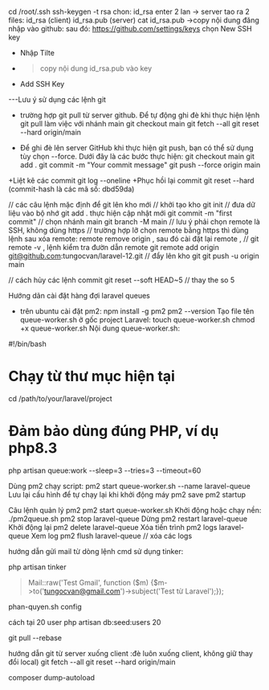 cd /root/.ssh
ssh-keygen -t rsa
chon: id_rsa
enter 2 lan -> server tao ra 2 files: id_rsa (client)  id_rsa.pub (server)
cat id_rsa.pub ->copy nội dung
đăng nhập vào github: 
sau đó: https://github.com/settings/keys
chọn New SSH key
+ Nhập Tilte
+ >copy nội dung id_rsa.pub vào key
+ Add SSH Key


---Lưu ý sử dụng các lệnh git
+ trường hợp git pull từ server github. Để tự động ghi đè khi thực hiện lệnh git pull
làm việc với nhánh main
git checkout main
git fetch --all
git reset --hard origin/main

+ Để ghi đè lên server GitHub khi thực hiện git push, bạn có thể sử dụng tùy chọn --force. Dưới đây là các bước thực hiện:
git checkout main
git add .
git commit -m "Your commit message"
git push --force origin main

 +Liệt kê các commit
git log --oneline
+Phục hồi lại commit
git reset --hard <commit-hash> (commit-hash là các mã số: dbd59da)


// các câu lệnh mặc định để git lên kho mới
// khởi tạo kho
git init 
// đưa dữ liệu vào bộ nhớ
git add .
thực hiện cập nhật mới
git commit -m "first commit"
// chọn nhánh main
git branch -M main
// lưu ý phải chọn remote là SSH, không dùng https
// trường hợp lỡ chọn remote bằng https thì dùng lệnh sau xóa remote: remote remove origin , sau đó cài đặt lại remote , 
// git remote -v , lệnh kiểm tra đườn dẫn remote
git remote add origin git@github.com:tungocvan/laravel-12.git
// đẩy lên kho git
git push -u origin main

// cách hủy các lệnh commit
git reset --soft HEAD~5 // thay the so 5


Hướng dãn cài đặt hàng đợi laravel queues
- trên ubuntu cài đặt pm2:
npm install -g pm2
pm2 --version
Tạo file tên queue-worker.sh ở gốc project Laravel:
touch queue-worker.sh
chmod +x queue-worker.sh
Nội dung queue-worker.sh:

#!/bin/bash
# Chạy từ thư mục hiện tại
cd /path/to/your/laravel/project
# Đảm bảo dùng đúng PHP, ví dụ php8.3
php artisan queue:work --sleep=3 --tries=3 --timeout=60

Dùng pm2 chạy script:
pm2 start queue-worker.sh --name laravel-queue
Lưu lại cấu hình để tự chạy lại khi khởi động máy
pm2 save
pm2 startup

Câu lệnh quản lý pm2
pm2 start queue-worker.sh	Khởi động
hoặc chạy nền: ./pm2queue.sh
pm2 stop laravel-queue	Dừng
pm2 restart laravel-queue	Khởi động lại
pm2 delete laravel-queue	Xóa tiến trình
pm2 logs laravel-queue	Xem log
pm2 flush laravel-queue // xóa các logs


hướng dẫn gửi mail từ dòng lệnh cmd sử dụng tinker:

php artisan tinker
> Mail::raw('Test Gmail', function ($m) {$m->to('tungocvan@gmail.com')->subject('Test từ Laravel');});

phan-quyen.sh config

cách tại 20 user
php artisan db:seed:users 20

git pull --rebase

hướng dẫn git từ server xuống client :đè luôn xuống client, không giữ thay đổi local)
git fetch --all
git reset --hard origin/main

composer dump-autoload